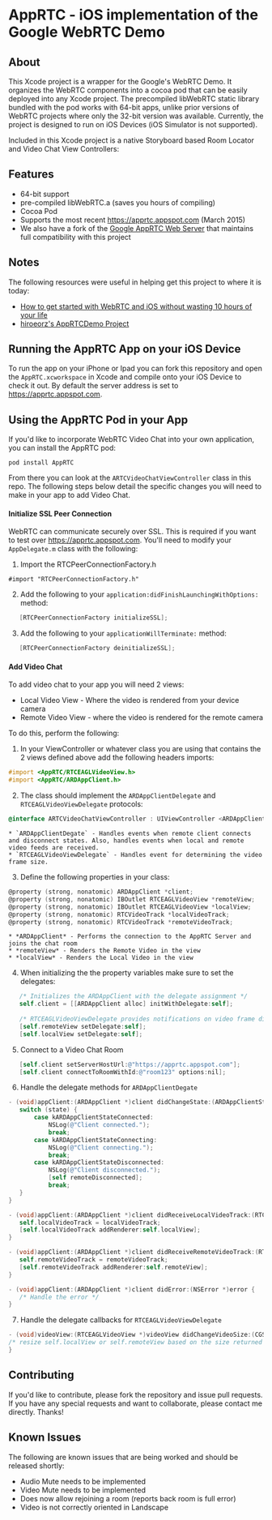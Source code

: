 # AppRTC - iOS implementation of the Google WebRTC Demo

## About
This Xcode project is a wrapper for the Google's WebRTC Demo. It organizes the WebRTC components into a cocoa pod that can be easily deployed into any Xcode project. The precompiled libWebRTC static library bundled with the pod works with 64-bit apps, unlike prior versions of WebRTC projects where only the 32-bit version was available. Currently, the project is designed to run on iOS Devices (iOS Simulator is not supported).

Included in this Xcode project is a native Storyboard based Room Locator and Video Chat View Controllers:

## Features
* 64-bit support
* pre-compiled libWebRTC.a (saves you hours of compiling)
* Cocoa Pod 
* Supports the most recent https://apprtc.appspot.com (March 2015)
* We also have a fork of the [Google AppRTC Web Server](https://github.com/ISBX/apprtc-server) that maintains full compatibility with this project

## Notes
The following resources were useful in helping get this project to where it is today:
* [How to get started with WebRTC and iOS without wasting 10 hours of your life](http://ninjanetic.com/how-to-get-started-with-webrtc-and-ios-without-wasting-10-hours-of-your-life/)
* [hiroeorz's AppRTCDemo Project](https://github.com/hiroeorz/AppRTCDemo)

## Running the AppRTC App on your iOS Device
To run the app on your iPhone or Ipad you can fork this repository and open the `AppRTC.xcworkspace` in Xcode and compile onto your iOS Device to check it out. By default the server address is set to https://apprtc.appspot.com.

## Using the AppRTC Pod in your App
If you'd like to incorporate WebRTC Video Chat into your own application, you can install the AppRTC pod:
```
pod install AppRTC
```
From there you can look at the `ARTCVideoChatViewController` class in this repo. The following steps below detail the specific changes you will need to make in your app to add Video Chat.
#### Initialize SSL Peer Connection
WebRTC can communicate securely over SSL. This is required if you want to test over https://apprtc.appspot.com. You'll need to modify your `AppDelegate.m` class with the following:

1. Import the RTCPeerConnectionFactory.h
 ```
#import "RTCPeerConnectionFactory.h"
```

2. Add the following to your `application:didFinishLaunchingWithOptions:` method:
 ```objective-c
    [RTCPeerConnectionFactory initializeSSL];
```

3. Add the following to your `applicationWillTerminate:` method:
 ```objective-c
    [RTCPeerConnectionFactory deinitializeSSL];
```

#### Add Video Chat
To add video chat to your app you will need 2 views:
* Local Video View - Where the video is rendered from your device camera
* Remote Video View - where the video is rendered for the remote camera

To do this, perform the following:

1. In your ViewController or whatever class you are using that contains the 2 views defined above add the following headers imports:
 ```objective-c
#import <AppRTC/RTCEAGLVideoView.h>
#import <AppRTC/ARDAppClient.h>
```

2. The class should implement the `ARDAppClientDelegate` and `RTCEAGLVideoViewDelegate` protocols:
 ```objective-c
@interface ARTCVideoChatViewController : UIViewController <ARDAppClientDelegate, RTCEAGLVideoViewDelegate>
```
    * `ARDAppClientDegate` - Handles events when remote client connects and disconnect states. Also, handles events when local and remote video feeds are received.
    * `RTCEAGLVideoViewDelegate` - Handles event for determining the video frame size.
    
3. Define the following properties in your class:
 ```objective-c
@property (strong, nonatomic) ARDAppClient *client;
@property (strong, nonatomic) IBOutlet RTCEAGLVideoView *remoteView;
@property (strong, nonatomic) IBOutlet RTCEAGLVideoView *localView;
@property (strong, nonatomic) RTCVideoTrack *localVideoTrack;
@property (strong, nonatomic) RTCVideoTrack *remoteVideoTrack;
```
    * *ARDAppClient* - Performs the connection to the AppRTC Server and joins the chat room
    * *remoteView* - Renders the Remote Video in the view
    * *localView* - Renders the Local Video in the view
    
4. When initializing the the property variables make sure to set the delegates:
 ```objective-c
    /* Initializes the ARDAppClient with the delegate assignment */
    self.client = [[ARDAppClient alloc] initWithDelegate:self];
    
    /* RTCEAGLVideoViewDelegate provides notifications on video frame dimensions */
    [self.remoteView setDelegate:self];
    [self.localView setDelegate:self];
```

5. Connect to a Video Chat Room
 ```objective-c
    [self.client setServerHostUrl:@"https://apprtc.appspot.com"];
    [self.client connectToRoomWithId:@"room123" options:nil];
```

6. Handle the delegate methods for `ARDAppClientDegate`
 ```objective-c
- (void)appClient:(ARDAppClient *)client didChangeState:(ARDAppClientState)state {
    switch (state) {
        case kARDAppClientStateConnected:
            NSLog(@"Client connected.");
            break;
        case kARDAppClientStateConnecting:
            NSLog(@"Client connecting.");
            break;
        case kARDAppClientStateDisconnected:
            NSLog(@"Client disconnected.");
            [self remoteDisconnected];
            break;
    }
}

- (void)appClient:(ARDAppClient *)client didReceiveLocalVideoTrack:(RTCVideoTrack *)localVideoTrack {
    self.localVideoTrack = localVideoTrack;
    [self.localVideoTrack addRenderer:self.localView];
}

- (void)appClient:(ARDAppClient *)client didReceiveRemoteVideoTrack:(RTCVideoTrack *)remoteVideoTrack {
    self.remoteVideoTrack = remoteVideoTrack;
    [self.remoteVideoTrack addRenderer:self.remoteView];
}

- (void)appClient:(ARDAppClient *)client didError:(NSError *)error {
    /* Handle the error */
}
```

7. Handle the delegate callbacks for `RTCEAGLVideoViewDelegate`
 ```objective-c
- (void)videoView:(RTCEAGLVideoView *)videoView didChangeVideoSize:(CGSize)size {
 /* resize self.localView or self.remoteView based on the size returned */
}
```


## Contributing
If you'd like to contribute, please fork the repository and issue pull requests. If you have any special requests and want to collaborate, please contact me directly. Thanks!

## Known Issues
The following are known issues that are being worked and should be released shortly:
* Audio Mute needs to be implemented
* Video Mute needs to be implemented
* Does now allow rejoining a room (reports back room is full error)
* Video is not correctly oriented in Landscape
